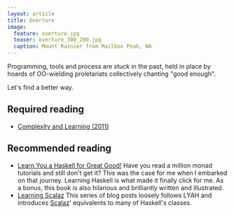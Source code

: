 ```yaml
---
layout: article
title: Overture
image:
  feature: overture.jpg
  teaser: overture_300_200.jpg
  caption: Mount Rainier from Mailbox Peak, WA
---
```


Programming, tools and process are stuck in the past, held in place by hoards
of OO-wielding proletariats collectively chanting "good enough".

Let's find a better way.

## Required reading

- [Complexity and Learning (2011)](http://mth.io/posts/complexity-and-learning/)

## Recommended reading

- [Learn You a Haskell for Great Good!](http://learnyouahaskell.com/chapters)
  Have you read a million monad tutorials and still don't get it? This was the
  case for me when I embarked on that journey. Learning Haskell is what made it
  finally click for me. As a bonus, this book is also hilarious and brilliantly
  written and illustrated.
- [Learning Scalaz](http://eed3si9n.com/learning-scalaz/)
  This series of blog posts loosely follows LYAH and introduces
  [Scalaz](https://github.com/scalaz/scalaz)' equivalents to many of Haskell's
  classes.
